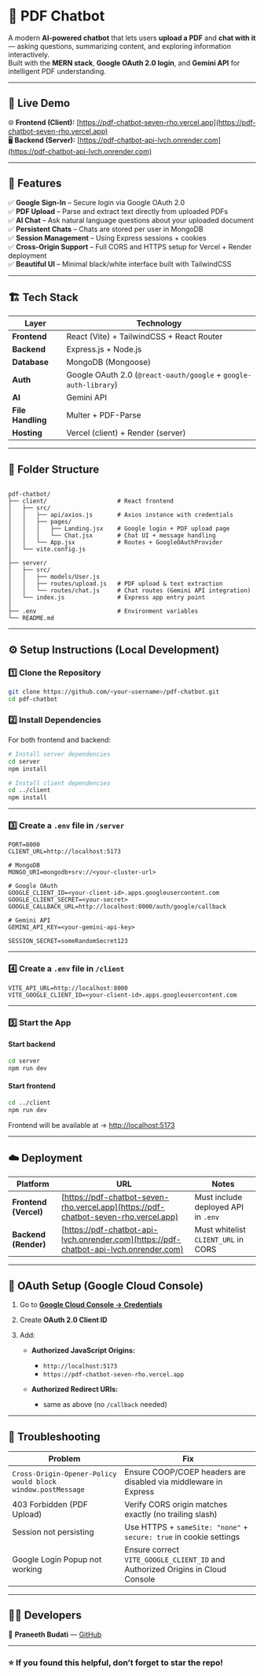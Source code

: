 # 📄 PDF Chatbot

A modern **AI-powered chatbot** that lets users **upload a PDF** and **chat with it** — asking questions, summarizing content, and exploring information interactively.  
Built with the **MERN stack**, **Google OAuth 2.0 login**, and **Gemini API** for intelligent PDF understanding.

---

## 🚀 Live Demo

🌐 **Frontend (Client):** [https://pdf-chatbot-seven-rho.vercel.app](https://pdf-chatbot-seven-rho.vercel.app)  
🖥️ **Backend (Server):** [https://pdf-chatbot-api-lvch.onrender.com](https://pdf-chatbot-api-lvch.onrender.com)

---

## 🧠 Features

✅ **Google Sign-In** – Secure login via Google OAuth 2.0  
✅ **PDF Upload** – Parse and extract text directly from uploaded PDFs  
✅ **AI Chat** – Ask natural language questions about your uploaded document  
✅ **Persistent Chats** – Chats are stored per user in MongoDB  
✅ **Session Management** – Using Express sessions + cookies  
✅ **Cross-Origin Support** – Full CORS and HTTPS setup for Vercel + Render deployment  
✅ **Beautiful UI** – Minimal black/white interface built with TailwindCSS

---

## 🏗️ Tech Stack

| Layer | Technology |
|-------|-------------|
| **Frontend** | React (Vite) + TailwindCSS + React Router |
| **Backend** | Express.js + Node.js |
| **Database** | MongoDB (Mongoose) |
| **Auth** | Google OAuth 2.0 (`@react-oauth/google` + `google-auth-library`) |
| **AI** | Gemini API |
| **File Handling** | Multer + PDF-Parse |
| **Hosting** | Vercel (client) + Render (server) |

---

## 🧩 Folder Structure

```

pdf-chatbot/
├── client/                    # React frontend
│   ├── src/
│   │   ├── api/axios.js       # Axios instance with credentials
│   │   ├── pages/
│   │   │   ├── Landing.jsx    # Google login + PDF upload page
│   │   │   └── Chat.jsx       # Chat UI + message handling
│   │   └── App.jsx            # Routes + GoogleOAuthProvider
│   └── vite.config.js
│
├── server/
│   ├── src/
│   │   ├── models/User.js
│   │   ├── routes/upload.js   # PDF upload & text extraction
│   │   └── routes/chat.js     # Chat routes (Gemini API integration)
│   └── index.js               # Express app entry point
│
├── .env                       # Environment variables
└── README.md

````

---

## ⚙️ Setup Instructions (Local Development)

### 1️⃣ Clone the Repository
```bash
git clone https://github.com/<your-username>/pdf-chatbot.git
cd pdf-chatbot
````

### 2️⃣ Install Dependencies

For both frontend and backend:

```bash
# Install server dependencies
cd server
npm install

# Install client dependencies
cd ../client
npm install
```

---

### 3️⃣ Create a `.env` file in `/server`

```env
PORT=8000
CLIENT_URL=http://localhost:5173

# MongoDB
MONGO_URI=mongodb+srv://<your-cluster-url>

# Google OAuth
GOOGLE_CLIENT_ID=<your-client-id>.apps.googleusercontent.com
GOOGLE_CLIENT_SECRET=<your-secret>
GOOGLE_CALLBACK_URL=http://localhost:8000/auth/google/callback

# Gemini API
GEMINI_API_KEY=<your-gemini-api-key>

SESSION_SECRET=someRandomSecret123
```

---

### 4️⃣ Create a `.env` file in `/client`

```env
VITE_API_URL=http://localhost:8000
VITE_GOOGLE_CLIENT_ID=<your-client-id>.apps.googleusercontent.com
```

---

### 5️⃣ Start the App

#### Start backend

```bash
cd server
npm run dev
```

#### Start frontend

```bash
cd ../client
npm run dev
```

Frontend will be available at → [http://localhost:5173](http://localhost:5173)

---

## ☁️ Deployment

| Platform              | URL                                                                                    | Notes                               |
| --------------------- | -------------------------------------------------------------------------------------- | ----------------------------------- |
| **Frontend (Vercel)** | [https://pdf-chatbot-seven-rho.vercel.app](https://pdf-chatbot-seven-rho.vercel.app)   | Must include deployed API in `.env` |
| **Backend (Render)**  | [https://pdf-chatbot-api-lvch.onrender.com](https://pdf-chatbot-api-lvch.onrender.com) | Must whitelist `CLIENT_URL` in CORS |

---

## 🔐 OAuth Setup (Google Cloud Console)

1. Go to **[Google Cloud Console → Credentials](https://console.cloud.google.com/apis/credentials)**
2. Create **OAuth 2.0 Client ID**
3. Add:

   * **Authorized JavaScript Origins:**

     * `http://localhost:5173`
     * `https://pdf-chatbot-seven-rho.vercel.app`
   * **Authorized Redirect URIs:**

     * same as above (no `/callback` needed)

---

## 🧩 Troubleshooting

| Problem                                                     | Fix                                                                            |
| ----------------------------------------------------------- | ------------------------------------------------------------------------------ |
| `Cross-Origin-Opener-Policy would block window.postMessage` | Ensure COOP/COEP headers are disabled via middleware in Express                |
| 403 Forbidden (PDF Upload)                                  | Verify CORS origin matches exactly (no trailing slash)                         |
| Session not persisting                                      | Use HTTPS + `sameSite: "none"` + `secure: true` in cookie settings             |
| Google Login Popup not working                              | Ensure correct `VITE_GOOGLE_CLIENT_ID` and Authorized Origins in Cloud Console |

---

## 👨‍💻 Developers

👤 **Praneeth Budati** — [GitHub](https://github.com/praneethbudati)

---



### ⭐ If you found this helpful, don’t forget to star the repo!

